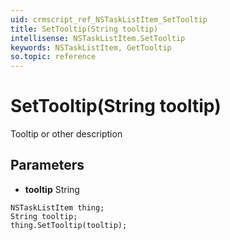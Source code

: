 ```yaml
---
uid: crmscript_ref_NSTaskListItem_SetTooltip
title: SetTooltip(String tooltip)
intellisense: NSTaskListItem.SetTooltip
keywords: NSTaskListItem, GetTooltip
so.topic: reference
---
```


# SetTooltip(String tooltip)

Tooltip or other description

## Parameters

* **tooltip** String

```crmscript
NSTaskListItem thing;
String tooltip;
thing.SetTooltip(tooltip);
```

